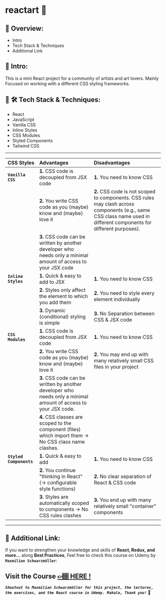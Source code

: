 # reactart 🎨

## 📣 Overview:

- Intro
- Tech Stack & Techniques
- Additional Link

## 🔎 Intro:

This is a mini React project for a community of artists and art lovers. Mainly Focused on working with a different CSS styling frameworks.

## 🧰 🛠️ Tech Stack & Techniques:

- React
- JavaScript
- Vanilla CSS
- Inline Styles
- CSS Modules
- Styled Components
- Tailwind CSS

---

| CSS Styles              | Advantages                                                                                                      | Disadvantages                                                                                                                                                       |
| :---------------------- | :-------------------------------------------------------------------------------------------------------------- | :------------------------------------------------------------------------------------------------------------------------------------------------------------------ |
| **`Vanilla CSS`**       | **1.** CSS code is decoupled from JSX code                                                                      | **1.** You need to know CSS                                                                                                                                         |
|                         | **2.** You write CSS code as you (maybe) know and (maybe) love it                                               | **2.** CSS code is not scoped to components. CSS rules may clash across components (e.g., same CSS class name used in different components for different purposes). |
|                         | **3.** CSS code can be written by another developer who needs only a minimal amount of access to your JSX code  |                                                                                                                                                                     |
| **`Inline Styles`**     | **1.** Quick & easy to add to JSX                                                                               | **1.** You need to know CSS                                                                                                                                         |
|                         | **2.** Styles only affect the element to which you add them                                                     | **2.** You need to style every element individually                                                                                                                 |
|                         | **3.** Dynamic (conditional) styling is simple                                                                  | **3.** No Separation between CSS & JSX code                                                                                                                         |
| **`CSS Modules`**       | **1.** CSS code is decoupled from JSX code                                                                      | **1.** You need to know CSS                                                                                                                                         |
|                         | **2.** You write CSS code as you (maybe) know and (maybe) love it                                               | **2.** You may end up with many relatively small CSS files in your project                                                                                          |
|                         | **3.** CSS code can be written by another developer who needs only a minimal amount of access to your JSX code. |                                                                                                                                                                     |
|                         | **4.** CSS classes are scoped to the component (files) which import them → No CSS class name clashes.           |                                                                                                                                                                     |
| **`Styled Components`** | **1.** Quick & easy to add                                                                                      | **1.** You need to know CSS                                                                                                                                         |
|                         | **2.** You continue "thinking in React" (→ configurable style functions)                                        | **2.** No clear separation of React & CSS code                                                                                                                      |
|                         | **3.** Styles are automatically scoped to components → No CSS rules clashes                                     | **3.** You end up with many relatively small "container" components                                                                                                 |

---

## 🔗 Additional Link:

If you want to strengthen your knowledge and skills of **React, Redux, and more...** along **Best Practices**, Feel free to check this course on Udemy by **`Maxmilian Schwarzmüller`**:

## Visit the Course [&#128073;&#127997; **HERE !**](https://www.udemy.com/course/react-the-complete-guide-incl-redux/)

**_`Shoutout to Maxmilian Schwarzmüller for this project, the lectures, the exercises, and the React course in Udemy. Mahalo, Thank you!`_** 🌺
